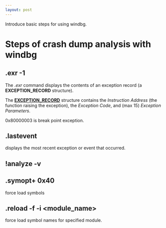 ```yaml
---
layout: post
---
```


Introduce basic steps for using windbg.

# Steps of crash dump analysis with windbg

## .exr -1

The *.exr* command displays the contents of an exception record (a **EXCEPTION_RECORD** structure).

The [**EXCEPTION_RECORD**](https://docs.microsoft.com/en-us/windows/win32/api/winnt/ns-winnt-exception_record) structure contains the *Instruction Address* (the function raising the exception), the *Exception Code*, and (max 15) *Exception Parameters*.

0x80000003 is break point exception.

## .lastevent

displays the most recent exception or event that occurred.

## !analyze -v

## .symopt+ 0x40

force load symbols

## .reload -f -i <module_name>

force load symbol names for specified module.
